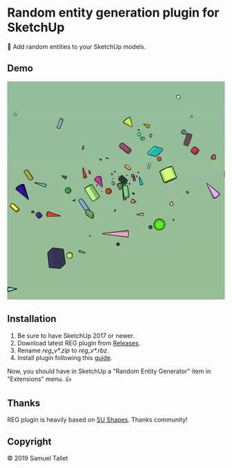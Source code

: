 # Random entity generation plugin for SketchUp

🎲 Add random entities to your SketchUp models.

Demo
----

![Random REG Demo](https://raw.githubusercontent.com/SamuelTS/SketchUp-Random-Entity-Generator/master/docs/demo.png)

Installation
------------

1. Be sure to have SketchUp 2017 or newer.
2. Download latest REG plugin from [Releases](https://github.com/SamuelTS/SketchUp-Random-Entity-Generator/releases).
3. Rename *reg_v\*.zip* to *reg_v\*.rbz*.
4. Install plugin following this [guide](https://help.sketchup.com/article/3000263).

Now, you should have in SketchUp a "Random Entity Generator" item in "Extensions" menu. 👍

Thanks
------

REG plugin is heavily based on [SU Shapes](https://github.com/SketchUp/sketchup-shapes). Thanks community!

Copyright
---------

© 2019 Samuel Tallet

